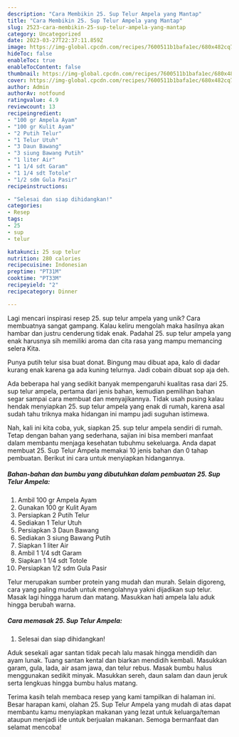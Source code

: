 ```yaml
---
description: "Cara Membikin 25. Sup Telur Ampela yang Mantap"
title: "Cara Membikin 25. Sup Telur Ampela yang Mantap"
slug: 2523-cara-membikin-25-sup-telur-ampela-yang-mantap
category: Uncategorized
date: 2023-03-27T22:37:11.859Z
image: https://img-global.cpcdn.com/recipes/7600511b1bafa1ec/680x482cq70/25-sup-telur-ampela-foto-resep-utama.jpg
hideToc: false
enableToc: true
enableTocContent: false
thumbnail: https://img-global.cpcdn.com/recipes/7600511b1bafa1ec/680x482cq70/25-sup-telur-ampela-foto-resep-utama.jpg
cover: https://img-global.cpcdn.com/recipes/7600511b1bafa1ec/680x482cq70/25-sup-telur-ampela-foto-resep-utama.jpg
author: Admin
authorAv: notfound
ratingvalue: 4.9
reviewcount: 13
recipeingredient:
- "100 gr Ampela Ayam"
- "100 gr Kulit Ayam"
- "2 Putih Telur"
- "1 Telur Utuh"
- "3 Daun Bawang"
- "3 siung Bawang Putih"
- "1 liter Air"
- "1 1/4 sdt Garam"
- "1 1/4 sdt Totole"
- "1/2 sdm Gula Pasir"
recipeinstructions:

- "Selesai dan siap dihidangkan!"
categories:
- Resep
tags:
- 25
- sup
- telur

katakunci: 25 sup telur 
nutrition: 280 calories
recipecuisine: Indonesian
preptime: "PT31M"
cooktime: "PT33M"
recipeyield: "2"
recipecategory: Dinner

---
```





Lagi mencari inspirasi resep 25. sup telur ampela yang unik? Cara membuatnya sangat gampang. Kalau keliru mengolah maka hasilnya akan hambar dan justru cenderung tidak enak. Padahal 25. sup telur ampela yang enak harusnya sih memiliki aroma dan cita rasa yang mampu memancing selera Kita.





Punya putih telur sisa buat donat. Bingung mau dibuat apa, kalo di dadar kurang enak karena ga ada kuning telurnya. Jadi cobain dibuat sop aja deh.

Ada beberapa hal yang sedikit banyak mempengaruhi kualitas rasa dari 25. sup telur ampela, pertama dari jenis bahan, kemudian pemilihan bahan segar sampai cara membuat dan menyajikannya. Tidak usah pusing kalau hendak menyiapkan 25. sup telur ampela yang enak di rumah, karena asal sudah tahu triknya maka hidangan ini mampu jadi suguhan istimewa.






Nah, kali ini kita coba, yuk, siapkan 25. sup telur ampela sendiri di rumah. Tetap dengan bahan yang sederhana, sajian ini bisa memberi manfaat dalam membantu menjaga kesehatan tubuhmu sekeluarga. Anda dapat membuat 25. Sup Telur Ampela memakai 10 jenis bahan dan 0 tahap pembuatan. Berikut ini cara untuk menyiapkan hidangannya.

<!--inarticleads1-->

##### Bahan-bahan dan bumbu yang dibutuhkan dalam pembuatan 25. Sup Telur Ampela:

1. Ambil 100 gr Ampela Ayam
1. Gunakan 100 gr Kulit Ayam
1. Persiapkan 2 Putih Telur
1. Sediakan 1 Telur Utuh
1. Persiapkan 3 Daun Bawang
1. Sediakan 3 siung Bawang Putih
1. Siapkan 1 liter Air
1. Ambil 1 1/4 sdt Garam
1. Siapkan 1 1/4 sdt Totole
1. Persiapkan 1/2 sdm Gula Pasir


Telur merupakan sumber protein yang mudah dan murah. Selain digoreng, cara yang paling mudah untuk mengolahnya yakni dijadikan sup telur. Masak lagi hingga harum dan matang. Masukkan hati ampela lalu aduk hingga berubah warna. 

<!--inarticleads2-->

##### Cara memasak 25. Sup Telur Ampela:


1. Selesai dan siap dihidangkan!

Aduk sesekali agar santan tidak pecah lalu masak hingga mendidih dan ayam lunak. Tuang santan kental dan biarkan mendidih kembali. Masukkan garam, gula, lada, air asam jawa, dan telur rebus. Masak bumbu halus menggunakan sedikit minyak. Masukkan sereh, daun salam dan daun jeruk serta lengkuas hingga bumbu halus matang. 

Terima kasih telah membaca resep yang kami tampilkan di halaman ini. Besar harapan kami, olahan 25. Sup Telur Ampela yang mudah di atas dapat membantu kamu menyiapkan makanan yang lezat untuk keluarga/teman ataupun menjadi ide untuk berjualan makanan. Semoga bermanfaat dan selamat mencoba!
